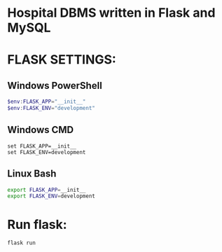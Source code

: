 # Hospital DBMS written in Flask and MySQL

# FLASK SETTINGS:

## Windows PowerShell

```powershell
$env:FLASK_APP="__init__"
$env:FLASK_ENV="development"
```

## Windows CMD

```
set FLASK_APP=__init__
set FLASK_ENV=development
```

## Linux Bash

```bash
export FLASK_APP=__init__
export FLASK_ENV=development
```

# Run flask:
```
flask run
```